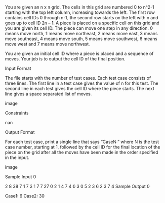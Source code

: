 You are given an n x n grid. The cells in this grid are numbered 0 to n^2-1 starting with the top left column, increasing towards the left. The first row contains cell IDs 0 through n-1, the second row starts on the left with n and goes up to cell ID 2n – 1. A piece is placed on a specific cell on this grid and you are given its cell ID. The piece can move one step in any direction. 0 means move north, 1 means move northeast, 2 means move east, 3 means move southeast, 4 means move south, 5 means move southwest, 6 means move west and 7 means move northwest.

You are given an initial cell ID where a piece is placed and a sequence of moves. Your job is to output the cell ID of the final position.

Input Format

The file starts with the number of test cases. Each test case consists of three lines. The first line in a test case gives the value of n for this test. The second line in each test gives the cell ID where the piece starts. The next line gives a space separated list of moves.

image

Constraints

nan

Output Format

For each test case, print a single line that says “CaseN:” where N is the test case number, starting at 1, followed by the cell ID for the final location of the piece on the grid after all the moves have been made in the order specified in the input.

image

Sample Input 0

2
8
38
7 1 7 3 1 7
7
27
0 2 1 4 7 4 0 3 0 5 2 3 6 2 3 7 4
Sample Output 0

Case1: 6
Case2: 30
